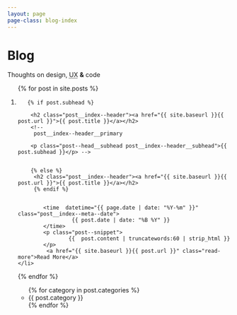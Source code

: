 ```yaml
---
layout: page
page-class: blog-index
---
```


<h1 class="post--head__primary">Blog</h1>
<p class="post--head__subhead">Thoughts on design, <abbr title="User experience">UX</abbr> <b class="ampersand">&amp;</b> code</p>

<ol class="posts-list no-marker">

<!-- .posts div needed to allow jekyll to parse -->

  {% for post in site.posts %}
    <li class="posts--entry">    
      
       {% if post.subhead %}
       
        <h2 class="post__index--header"><a href="{{ site.baseurl }}{{ post.url }}">{{ post.title }}</a></h2>
        <!-- 
         post__index--header__primary
        
        <p class="post--head__subhead post__index--header__subhead">{{ post.subhead }}</p> -->
        
    
        {% else %}
         <h2 class="post__index--header"><a href="{{ site.baseurl }}{{ post.url }}">{{ post.title }}</a></h2>
         {% endif %}
      

            <time  datetime="{{ page.date | date: "%Y-%m" }}" class="post__index--meta--date">
                     {{ post.date | date: "%B %Y" }}
            </time> 
            <p class="post--snippet">
                    {{  post.content | truncatewords:60 | strip_html }}
            </p>
             <a href="{{ site.baseurl }}{{ post.url }}" class="read-more">Read More</a>   
    </li>
  {% endfor %}


<ul>
 {% for category in post.categories  %}
 <li>
{{ post.category }}
</li>
 {% endfor %}

</ul>



